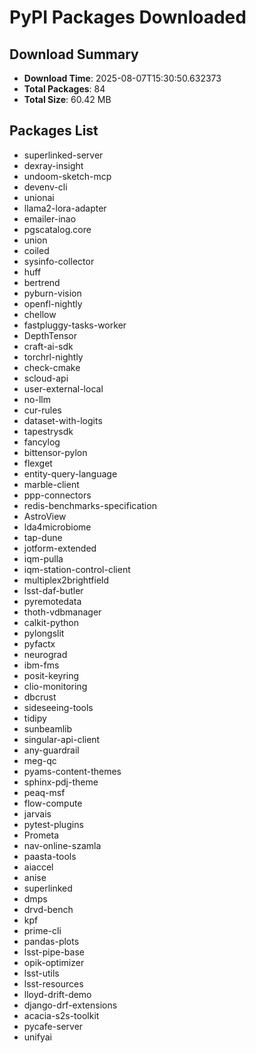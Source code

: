 # PyPI Packages Downloaded

## Download Summary
- **Download Time**: 2025-08-07T15:30:50.632373
- **Total Packages**: 84
- **Total Size**: 60.42 MB

## Packages List
- superlinked-server
- dexray-insight
- undoom-sketch-mcp
- devenv-cli
- unionai
- llama2-lora-adapter
- emailer-inao
- pgscatalog.core
- union
- coiled
- sysinfo-collector
- huff
- bertrend
- pyburn-vision
- openfl-nightly
- chellow
- fastpluggy-tasks-worker
- DepthTensor
- craft-ai-sdk
- torchrl-nightly
- check-cmake
- scloud-api
- user-external-local
- no-llm
- cur-rules
- dataset-with-logits
- tapestrysdk
- fancylog
- bittensor-pylon
- flexget
- entity-query-language
- marble-client
- ppp-connectors
- redis-benchmarks-specification
- AstroView
- lda4microbiome
- tap-dune
- jotform-extended
- iqm-pulla
- iqm-station-control-client
- multiplex2brightfield
- lsst-daf-butler
- pyremotedata
- thoth-vdbmanager
- calkit-python
- pylongslit
- pyfactx
- neurograd
- ibm-fms
- posit-keyring
- clio-monitoring
- dbcrust
- sideseeing-tools
- tidipy
- sunbeamlib
- singular-api-client
- any-guardrail
- meg-qc
- pyams-content-themes
- sphinx-pdj-theme
- peaq-msf
- flow-compute
- jarvais
- pytest-plugins
- Prometa
- nav-online-szamla
- paasta-tools
- aiaccel
- anise
- superlinked
- dmps
- drvd-bench
- kpf
- prime-cli
- pandas-plots
- lsst-pipe-base
- opik-optimizer
- lsst-utils
- lsst-resources
- lloyd-drift-demo
- django-drf-extensions
- acacia-s2s-toolkit
- pycafe-server
- unifyai
